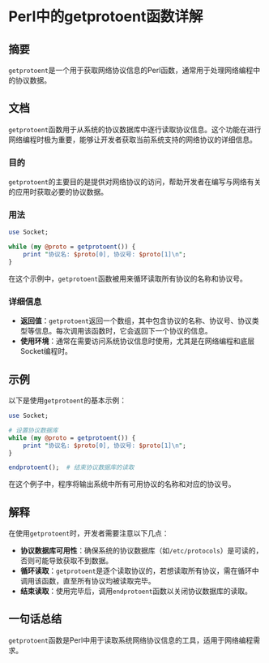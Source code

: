<!--
Meta Description: # Perl中的getprotoent函数详解 ## 摘要 `getprotoent`是一个用于获取网络协议信息的Perl函数，通常用于处理网络编程中的协议数据。 ## 文档 `getprotoent`函数用于从系统的协议数据库中逐行读取协议信息。这个功能在进行网络编程时极为重要，能够让开发者获取当...
Meta Keywords: getprotoent, proto, 协议号, perl, use
-->

# Perl中的getprotoent函数详解

## 摘要
`getprotoent`是一个用于获取网络协议信息的Perl函数，通常用于处理网络编程中的协议数据。

## 文档
`getprotoent`函数用于从系统的协议数据库中逐行读取协议信息。这个功能在进行网络编程时极为重要，能够让开发者获取当前系统支持的网络协议的详细信息。

### 目的
`getprotoent`的主要目的是提供对网络协议的访问，帮助开发者在编写与网络有关的应用时获取必要的协议数据。

### 用法
```perl
use Socket;

while (my @proto = getprotoent()) {
    print "协议名: $proto[0], 协议号: $proto[1]\n";
}
```
在这个示例中，`getprotoent`函数被用来循环读取所有协议的名称和协议号。

### 详细信息
- **返回值**：`getprotoent`返回一个数组，其中包含协议的名称、协议号、协议类型等信息。每次调用该函数时，它会返回下一个协议的信息。
- **使用环境**：通常在需要访问系统协议信息时使用，尤其是在网络编程和底层Socket编程时。

## 示例
以下是使用`getprotoent`的基本示例：

```perl
use Socket;

# 设置协议数据库
while (my @proto = getprotoent()) {
    print "协议名: $proto[0], 协议号: $proto[1]\n";
}

endprotoent();  # 结束协议数据库的读取
```

在这个例子中，程序将输出系统中所有可用协议的名称和对应的协议号。

## 解释
在使用`getprotoent`时，开发者需要注意以下几点：
- **协议数据库可用性**：确保系统的协议数据库（如`/etc/protocols`）是可读的，否则可能导致获取不到数据。
- **循环读取**：`getprotoent`是逐个读取协议的，若想读取所有协议，需在循环中调用该函数，直至所有协议均被读取完毕。
- **结束读取**：使用完毕后，调用`endprotoent`函数以关闭协议数据库的读取。

## 一句话总结
`getprotoent`函数是Perl中用于读取系统网络协议信息的工具，适用于网络编程需求。